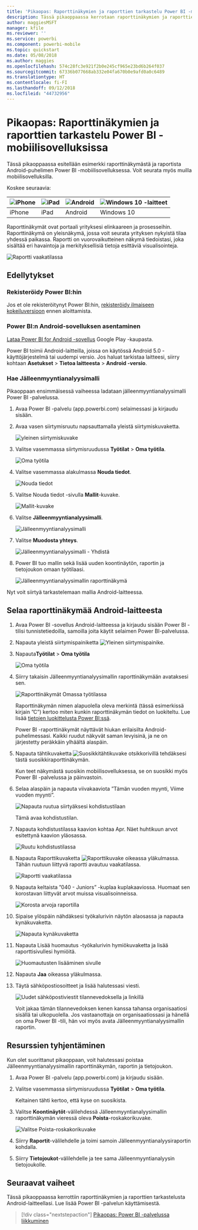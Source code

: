 ```yaml
---
title: 'Pikaopas: Raporttinäkymien ja raporttien tarkastelu Power BI -mobiilisovelluksissa'
description: Tässä pikaoppaassa kerrotaan raporttinäkymien ja raporttien tarkastelusta Power BI -mobiilisovelluksissa.
author: maggiesMSFT
manager: kfile
ms.reviewer: ''
ms.service: powerbi
ms.component: powerbi-mobile
ms.topic: quickstart
ms.date: 05/08/2018
ms.author: maggies
ms.openlocfilehash: 574c28fc3e921f2b0e245cf965e23bd6b264f037
ms.sourcegitcommit: 67336b077668ab332e04fa670b0e9afd0a0c6489
ms.translationtype: HT
ms.contentlocale: fi-FI
ms.lasthandoff: 09/12/2018
ms.locfileid: "44732956"
---
```

# <a name="quickstart-explore-dashboards-and-reports-in-the-power-bi-mobile-apps"></a>Pikaopas: Raporttinäkymien ja raporttien tarkastelu Power BI -mobiilisovelluksissa
Tässä pikaoppaassa esitellään esimerkki raporttinäkymästä ja raportista Android-puhelimen Power BI -mobiilisovelluksessa. Voit seurata myös muilla mobiilisovelluksilla. 

Koskee seuraavia:

| ![iPhone](./media/mobile-apps-quickstart-view-dashboard-report/iphone-logo-30-px.png) | ![iPad](./media/mobile-apps-quickstart-view-dashboard-report/ipad-logo-30-px.png) | ![Android](./media/mobile-apps-quickstart-view-dashboard-report/android-logo-30-px.png) | ![Windows 10 -laitteet](./media/mobile-apps-quickstart-view-dashboard-report/win-10-logo-30-px.png) |
|:--- |:--- |:--- |:--- |
| iPhone | iPad | Android | Windows 10 |

Raporttinäkymät ovat portaali yrityksesi elinkaareen ja prosesseihin. Raporttinäkymä on yleisnäkymä, jossa voit seurata yrityksen nykyistä tilaa yhdessä paikassa. Raportti on vuorovaikutteinen näkymä tiedoistasi, joka sisältää eri havaintoja ja merkityksellisiä tietoja esittäviä visualisointeja. 

![Raportti vaakatilassa](././media/mobile-apps-quickstart-view-dashboard-report/power-bi-android-quickstart-report.png)

## <a name="prerequisites"></a>Edellytykset

### <a name="sign-up-for-power-bi"></a>Rekisteröidy Power BI:hin
Jos et ole rekisteröitynyt Power BI:hin, [rekisteröidy ilmaiseen kokeiluversioon](https://app.powerbi.com/signupredirect?pbi_source=web) ennen aloittamista.

### <a name="install-the-power-bi-for-android-app"></a>Power BI:n Android-sovelluksen asentaminen
[Lataa Power BI for Android -sovellus](http://go.microsoft.com/fwlink/?LinkID=544867) Google Play -kaupasta.

Power BI toimii Android-laitteilla, joissa on käytössä Android 5.0 -käyttöjärjestelmä tai uudempi versio. Jos haluat tarkistaa laitteesi, siirry kohtaan **Asetukset** > **Tietoa laitteesta** > **Android -versio**.

### <a name="download-the-retail-analysis-sample"></a>Hae Jälleenmyyntianalyysimalli
Pikaoppaan ensimmäisessä vaiheessa ladataan jälleenmyyntianalyysimalli Power BI -palvelussa.

1. Avaa Power BI -palvelu (app.powerbi.com) selaimessasi ja kirjaudu sisään.

1. Avaa vasen siirtymisruutu napsauttamalla yleistä siirtymiskuvaketta.

    ![yleinen siirtymiskuvake](./media/mobile-apps-quickstart-view-dashboard-report/power-bi-android-quickstart-global-nav-icon.png)

2. Valitse vasemmassa siirtymisruudussa **Työtilat** > **Oma työtila**.

    ![Oma työtila](./media/mobile-apps-quickstart-view-dashboard-report/power-bi-android-quickstart-my-workspace.png)

3. Valitse vasemmassa alakulmassa **Nouda tiedot**.
   
    ![Nouda tiedot](./media/mobile-apps-quickstart-view-dashboard-report/power-bi-get-data.png)

3. Valitse Nouda tiedot -sivulla **Mallit**-kuvake.
   
   ![Mallit-kuvake](./media/mobile-apps-quickstart-view-dashboard-report/power-bi-samples-icon.png)

4. Valitse **Jälleenmyyntianalyysimalli**.
 
    ![Jälleenmyyntianalyysimalli](./media/mobile-apps-quickstart-view-dashboard-report/power-bi-rs.png)
 
8. Valitse **Muodosta yhteys**.  
  
   ![Jälleenmyyntianalyysimalli - Yhdistä](./media/mobile-apps-quickstart-view-dashboard-report/retail16.png)
   
5. Power BI tuo mallin sekä lisää uuden koontinäytön, raportin ja tietojoukon omaan työtilaasi.
   
   ![Jälleenmyyntianalyysimallin raporttinäkymä](./media/mobile-apps-quickstart-view-dashboard-report/power-bi-service-opportunity-sample.png)

Nyt voit siirtyä tarkastelemaan mallia Android-laitteessa.

## <a name="view-a-dashboard-on-your-android-device"></a>Selaa raporttinäkymää Android-laitteesta
1. Avaa Power BI -sovellus Android-laitteessa ja kirjaudu sisään Power BI -tilisi tunnistetiedoilla, samoilla joita käytit selaimen Power BI-palvelussa.

1.  Napauta yleistä siirtymispainiketta ![Yleinen siirtymispainike](./media/mobile-apps-quickstart-view-dashboard-report/power-bi-iphone-global-nav-button.png).

2.  Napauta**Työtilat** > **Oma työtila**

    ![Oma työtila](./media/mobile-apps-quickstart-view-dashboard-report/power-bi-android-quickstart-workspaces.png)

3. Siirry takaisin Jälleenmyyntianalyysimallin raporttinäkymään avataksesi sen.
 
    ![Raporttinäkymät Omassa työtilassa](./media/mobile-apps-quickstart-view-dashboard-report/power-bi-android-quickstart-open-retail.png)
   
    Raporttinäkymän nimen alapuolella oleva merkintä (tässä esimerkissä kirjain ”C”) kertoo miten kunkin raporttinäkymän tiedot on luokiteltu. Lue lisää [tietojen luokittelusta Power BI:ssä](../../service-data-classification.md).

    Power BI -raporttinäkymät näyttävät hiukan erilaisilta Android-puhelimessasi. Kaikki ruudut näkyvät saman levyisinä, ja ne on järjestetty peräkkäin ylhäältä alaspäin.

4. Napauta tähtikuvaketta ![Suosikkitähtikuvake](./media/mobile-apps-quickstart-view-dashboard-report/power-bi-android-quickstart-favorite-icon.png) otsikkorivillä tehdäksesi tästä suosikkiraporttinäkymän.

    Kun teet näkymästä suosikin mobiilisovelluksessa, se on suosikki myös Power BI -palvelussa ja päinvastoin.

4. Selaa alaspäin ja napauta viivakaaviota ”Tämän vuoden myynti, Viime vuoden myynti”.

    ![Napauta ruutua siirtyäksesi kohdistustilaan](./media/mobile-apps-quickstart-view-dashboard-report/power-bi-android-quickstart-tap-tile-fave.png)

    Tämä avaa kohdistustilan.

7. Napauta kohdistustilassa kaavion kohtaa Apr. Näet huhtikuun arvot esitettynä kaavion yläosassa.

    ![Ruutu kohdistustilassa](./media/mobile-apps-quickstart-view-dashboard-report/power-bi-android-quickstart-tile-focus.png)

8. Napauta Raporttikuvaketta ![Raporttikuvake](./media/mobile-apps-quickstart-view-dashboard-report/power-bi-android-quickstart-report-icon.png) oikeassa yläkulmassa. Tähän ruutuun liittyvä raportti avautuu vaakatilassa.

    ![Raportti vaakatilassa](././media/mobile-apps-quickstart-view-dashboard-report/power-bi-android-quickstart-report.png)

9. Napauta keltaista ”040 - Juniors” -kuplaa kuplakaaviossa. Huomaat sen korostavan liittyvät arvot muissa visualisoinneissa. 

    ![Korosta arvoja raportilla](./media/mobile-apps-quickstart-view-dashboard-report/power-bi-android-quickstart-cross-highlight.png)

10. Sipaise ylöspäin nähdäksesi työkalurivin näytön alaosassa ja napauta kynäkuvaketta.

    ![Napauta kynäkuvaketta](./media/mobile-apps-quickstart-view-dashboard-report/power-bi-android-quickstart-tap-pencil.png)

11. Napauta Lisää huomautus -työkalurivin hymiökuvaketta ja lisää raporttisivullesi hymiöitä.
 
    ![Huomautusten lisääminen sivulle](./media/mobile-apps-quickstart-view-dashboard-report/power-bi-android-quickstart-annotate.png)

12. Napauta **Jaa** oikeassa yläkulmassa.

1. Täytä sähköpostiosoitteet ja lisää halutessasi viesti.  

    ![Uudet sähköpostiviestit tilannevedoksella ja linkillä](./media/mobile-apps-quickstart-view-dashboard-report/power-bi-android-quickstart-send-snapshot.png)

    Voit jakaa tämän tilannevedoksen kenen kanssa tahansa organisaatiosi sisällä tai ulkopuolella. Jos vastaanottaja on organisaatiossasi ja hänellä on oma Power BI -tili, hän voi myös avata Jälleenmyyntianalyysimallin raportin.

## <a name="clean-up-resources"></a>Resurssien tyhjentäminen

Kun olet suorittanut pikaoppaan, voit halutessasi poistaa Jälleenmyyntianalyysimallin raporttinäkymän, raportin ja tietojoukon.

1. Avaa Power BI -palvelu (app.powerbi.com) ja kirjaudu sisään.

2. Valitse vasemmassa siirtymisruudussa **Työtilat** > **Oma työtila**.

    Keltainen tähti kertoo, että kyse on suosikista.

3. Valitse **Koontinäytöt**-välilehdessä Jälleenmyyntianalyysimallin raporttinäkymän vieressä oleva **Poista**-roskakorikuvake.

    ![Valitse Poista-roskakorikuvake](./media/mobile-apps-quickstart-view-dashboard-report/power-bi-android-quickstart-delete-retail.png)

4. Siirry **Raportit**-välilehdelle ja toimi samoin Jälleenmyyntianalyysiraportin kohdalla.

5. Siirry **Tietojoukot**-välilehdelle ja tee sama Jälleenmyyntianalyysin tietojoukolle.


## <a name="next-steps"></a>Seuraavat vaiheet

Tässä pikaoppaassa kerrottiin raporttinäkymien ja raporttien tarkastelusta Android-laitteellasi. Lue lisää Power BI -palvelun käyttämisestä. 

> [!div class="nextstepaction"]
> [Pikaopas: Power BI -palvelussa liikkuminen](../../service-the-new-power-bi-experience.md)

